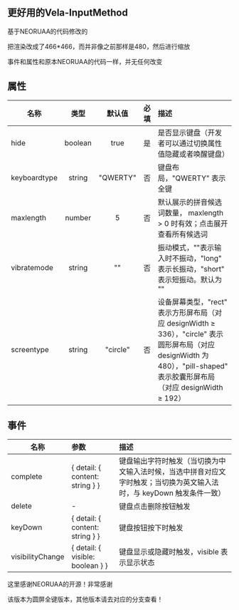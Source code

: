 ## 更好用的Vela-InputMethod

基于NEORUAA的代码修改的

把渲染改成了466*466，而并非像之前那样是480，然后进行缩放

事件和属性和原本NEORUAA的代码一样，并无任何改变

## 属性
| 名称 | 类型 | 默认值 | 必填 | 描述 |
| --------  | :----:  | :----:  | :----:  | :---- |
| hide | boolean | true | 是 | 是否显⽰键盘（开发者可以通过切换属性值隐藏或者唤醒键盘） |
| keyboardtype | string | "QWERTY" | 否 | 键盘布局，"QWERTY" 表⽰全键 |
| maxlength | number | 5 | 否 | 默认展⽰的拼⾳候选词数量， maxlength > 0 时有效；点击展开查看所有候选词 |
| vibratemode | string | "" | 否 | 振动模式，""表⽰输⼊时不振动，"long" 表⽰⻓振动，"short" 表⽰短振动。默认为 "" |
| screentype | string | "circle" | 否 | 设备屏幕类型，"rect" 表示方形屏布局（对应 designWidth ≥ 336），"circle" 表示圆形屏布局（对应 designWidth 为 480），"pill-shaped" 表示胶囊形屏布局（对应 designWidth ≥ 192） |

## 事件
| 名称 | 参数 | 描述 |
| --------  | :-----  | :---- |
| complete | { detail: { content: string } } | 键盘输出字符时触发（当切换为中⽂输⼊法时候，当选中拼⾳对应⽂字时触发；当切换为英⽂输⼊法时，与 keyDown 触发条件⼀致）|
| delete | - | 键盘点击删除按钮触发 |
| keyDown | { detail: { content: string } } | 键盘按钮按下时触发 |
| visibilityChange | { detail: { visible: boolean } } | 键盘显示或隐藏时触发，visible 表⽰显示状态 |

这里感谢NEORUAA的开源！非常感谢

该版本为圆屏全键版本，其他版本请去对应的分支查看！
